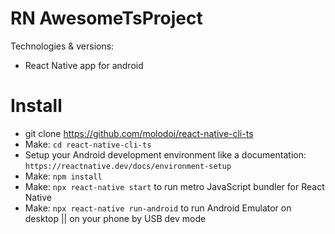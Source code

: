# RN AwesomeTsProject

Technologies & versions:
* React Native app for android

Install
========================
* git clone https://github.com/molodoi/react-native-cli-ts
* Make: `cd react-native-cli-ts`
* Setup your Android development environment like a documentation: `https://reactnative.dev/docs/environment-setup`
* Make: `npm install`
* Make: `npx react-native start` to run metro JavaScript bundler for React Native
* Make: `npx react-native run-android` to run Android Emulator on desktop || on your phone by USB dev mode